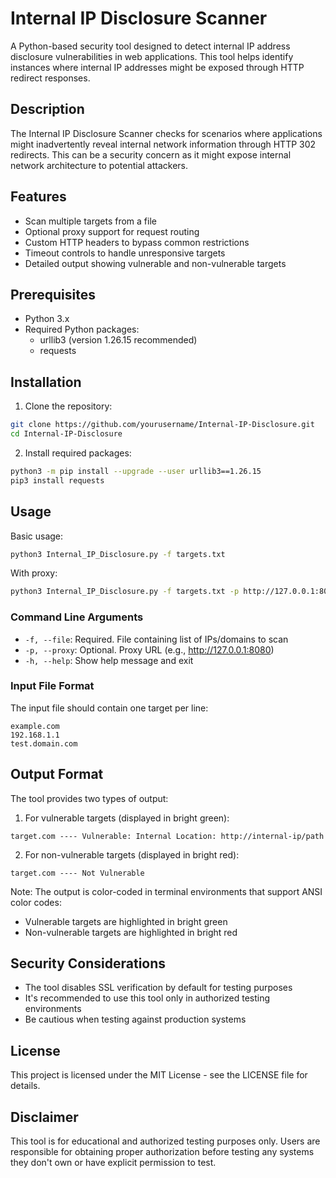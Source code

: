 # Internal IP Disclosure Scanner

A Python-based security tool designed to detect internal IP address disclosure vulnerabilities in web applications. This tool helps identify instances where internal IP addresses might be exposed through HTTP redirect responses.

## Description

The Internal IP Disclosure Scanner checks for scenarios where applications might inadvertently reveal internal network information through HTTP 302 redirects. This can be a security concern as it might expose internal network architecture to potential attackers.

## Features

- Scan multiple targets from a file
- Optional proxy support for request routing
- Custom HTTP headers to bypass common restrictions
- Timeout controls to handle unresponsive targets
- Detailed output showing vulnerable and non-vulnerable targets

## Prerequisites

- Python 3.x
- Required Python packages:
  - urllib3 (version 1.26.15 recommended)
  - requests

## Installation

1. Clone the repository:
```bash
git clone https://github.com/yourusername/Internal-IP-Disclosure.git
cd Internal-IP-Disclosure
```

2. Install required packages:
```bash
python3 -m pip install --upgrade --user urllib3==1.26.15
pip3 install requests
```

## Usage

Basic usage:
```bash
python3 Internal_IP_Disclosure.py -f targets.txt
```

With proxy:
```bash
python3 Internal_IP_Disclosure.py -f targets.txt -p http://127.0.0.1:8080
```

### Command Line Arguments

- `-f, --file`: Required. File containing list of IPs/domains to scan
- `-p, --proxy`: Optional. Proxy URL (e.g., http://127.0.0.1:8080)
- `-h, --help`: Show help message and exit

### Input File Format

The input file should contain one target per line:
```
example.com
192.168.1.1
test.domain.com
```

## Output Format

The tool provides two types of output:

1. For vulnerable targets (displayed in bright green):
```
target.com ---- Vulnerable: Internal Location: http://internal-ip/path
```

2. For non-vulnerable targets (displayed in bright red):
```
target.com ---- Not Vulnerable
```

Note: The output is color-coded in terminal environments that support ANSI color codes:
- Vulnerable targets are highlighted in bright green
- Non-vulnerable targets are highlighted in bright red

## Security Considerations

- The tool disables SSL verification by default for testing purposes
- It's recommended to use this tool only in authorized testing environments
- Be cautious when testing against production systems

## License

This project is licensed under the MIT License - see the LICENSE file for details.

## Disclaimer

This tool is for educational and authorized testing purposes only. Users are responsible for obtaining proper authorization before testing any systems they don't own or have explicit permission to test. 